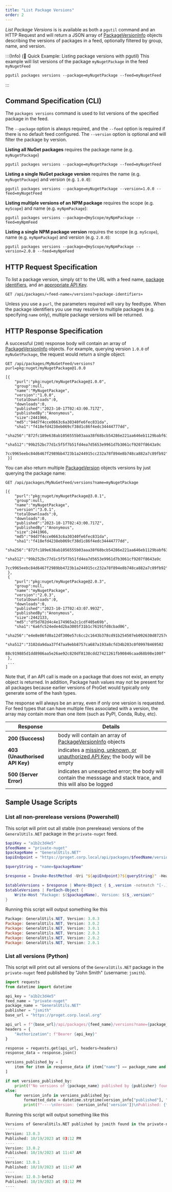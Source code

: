 ```yaml
---
title: "List Package Versions"
order: 2
---
```


*List Package Versions* is is available as both a `pgutil` command and an HTTP Request and will return a JSON array of [PackageVersionInfo](/docs/proget/reference-api/proget-api-packages#package-version) objects describing the versions of packages in a feed, optionally filtered by group, name, and version.

:::(Info) (🚀 Quick Example: Listing package versions with pgutil)
This example will list versions of the package `myNugetPackage` in the feed `myNugetFeed`
```
pgutil packages versions --package=myNugetPackage --feed=myNugetFeed
```
:::

## Command Specification (CLI)
The `packages versions` command is used to list versions of the specified package in the feed. 

The `--package` option is always required, and the `--feed` option is required if there is no default feed configured.  The `--version` option is optional and will filter the package by version.

**Listing all NuGet packages** requires the package name (e.g. `myNugetPackage`)
```
pgutil packages versions --package=myNugetPackage --feed=myNugetFeed
```
**Listing a single NuGet package version** requires the name (e.g. `myNugetPackage`) and version (e.g. `1.0.0`):
```
pgutil packages versions --package=myNugetPackage --version=1.0.0 --feed=myNugetFeed
```
**Listing multiple versions of an NPM package** requires the scope (e.g. `myScope`) and name (e.g. `myNpmPackage`):
```
pgutil packages versions --package=@myScope/myNpmPackage --feed=myNpmFeed
```
**Listing a single NPM package version** requires the scope (e.g. `myScope`), name (e.g. `myNpmPackage`) and version (e.g. `2.0.0`):
```
pgutil packages versions --package=@myScope/myNpmPackage --version=2.0.0 --feed=myNpmFeed
```
## HTTP Request Specification
To list a package version, simply `GET` to the URL with a feed name, [package identifiers](/docs/proget/reference-api/proget-api-packages#using-multiple-parameters), and an [appropriate API Key](/docs/proget/reference-api/proget-api-packages#authentication).
```
GET /api/packages/«feed-name»/versions?«package-identifiers»
```
Unless you use a `purl`, the parameters required will vary by feedtype. When the package identifiers you use may resolve to multiple packages (e.g. specifying `name` only), multiple package versions will be returned.

## HTTP Response Specification
A successful (`200`) response body will contain an array of [PackageVersionInfo](/docs/proget/reference-api/proget-api-packages#package-version) objects. For example, querying version `1.0.0` of `myNuGetPackage`, the request would return a single object:
```
GET /api/packages/MyNuGetFeed/versions?purl=pkg:nuget/myNugetPackage@1.0.0

[{
    "purl":"pkg:nuget/myNugetPackage@1.0.0",
    "group":null,
    "name":"MyNugetPackage",
    "version":"1.0.0",
    "totalDownloads":0,
    "downloads":0,
    "published":"2023-10-17T02:43:00.717Z",
    "publishedBy":"Anonymous",
    "size":2441966,
    "md5":"94d7f4cce0663c6a30340fe6fec831da",
    "sha1":"f418efd4238eb069cf38d1c86f4edc34444777dd",
    "sha256":"872fc189e638ab1056555b03aaa38f68bcb54286e221aa646eb1129babf63c77",
    "sha512":"99b252bc77d1c5f5f7b51fd4ea7d5653e9961d7b3061cf9207f8643a9c
    7cc9965eebc84d6467f2989bb4723b1a244915cc232a78f894e8b748ca882a7c89fb92"
 }]
````
You can also return multiple [PackageVersion](/docs/proget/reference-api/proget-api-packages#package-version) objects versions by just querying the package name:
````
GET /api/packages/MyNuGetFeed/versions?name=myNugetPackage

[{
    "purl":"pkg:nuget/myNugetPackage@3.0.1",
    "group":null,
    "name":"myNugetPackage",
    "version":"3.0.1",
    "totalDownloads":0,
    "downloads":0,
    "published":"2023-10-17T02:43:00.717Z",
    "publishedBy":"Anonymous",
    "size":2441966,
    "md5":"94d7f4cce0663c6a30340fe6fec831da",
    "sha1":"f418efd4238eb069cf38d1c86f4edc34444777dd",
    "sha256":"872fc189e638ab1056555b03aaa38f68bcb54286e221aa646eb1129babf63c77",
    "sha512":"99b252bc77d1c5f5f7b51fd4ea7d5653e9961d7b3061cf9207f8643a9c
    7cc9965eebc84d6467f2989bb4723b1a244915cc232a78f894e8b748ca882a7c89fb92"
 },
 {
    "purl":"pkg:nuget/myNugetPackage@2.0.3",
    "group":null,
    "name":"myNugetPackage",
    "version":"2.0.3",
    "totalDownloads":0,
    "downloads":0,
    "published":"2023-10-17T02:43:07.993Z",
    "publishedBy":"Anonymous",
    "size":2442133,
    "md5":"df5d702d4c4e174965a2c1cdf405e69b",
    "sha1":"6a6fc524ede4d2ba3005f31b1c76191fd8cbad06",
    "sha256":"e4e8e86fd0a12df300e57c6cc2c1643b378cd91b254507eb092630d87257e218",
    "sha512":"3102da9daa37f47aa9ebb8757ca687a193a8cfd34b203c0f09978469502
    88c919885d1dd8986aa5e26ae92c820df8138cdd27421261fb90846caad68b98e100f"
 },
 ...
]
````
Note that, if an API call is made on a package that does not exist, an empty object is returned. In addition,  Package hash values may not be present for all packages because earlier versions of ProGet would typically only generate some of the hash types.

The response will always be an array, even if only one version is requested. For feed types that can have multiple files associated with a version, the array may contain more than one item (such as PyPI, Conda, Ruby, etc).

| Response | Details |
| --- | --- |
| **200 (Success)** | body will contain an array of [PackageVersionInfo](/docs/proget/reference-api/proget-api-packages#package-version) objects
|  **403 (Unauthorised API Key)** | indicates a [missing, unknown, or unauthorized API Key](/docs/proget/reference-api/proget-api-packages#authentication); the body will be empty
| **500 (Server Error)** | indicates an unexpected error; the body will contain the messsage and stack trace, and this will also be logged

## Sample Usage Scripts

### List all non-prerelease versions (Powershell)
This script will print out all stable (non prerelease) versions of the `GeneralUtils.NET` package in the `private-nuget` feed.

```powershell
$apiKey = "a1b2c3d4e5"
$feedName = "private-nuget"
$packageName = "GeneralUtils.NET"
$apiEndpoint = "https://proget.corp.local/api/packages/$feedName/versions"

$queryString = "name=$packageName"

$response = Invoke-RestMethod -Uri "${apiEndpoint}?${queryString}" -Headers @{ "X-Api-Key" = $apiKey }

$stableVersions = $response | Where-Object { $_.version -notmatch "[-.]\d*[A-Za-z]+" }
$stableVersions | ForEach-Object {
    Write-Host "Package: $($packageName), Version: $($_.version)"
}
```

Running this script will output something lke this
```powershell
Package: GeneralUtils.NET, Version: 3.0.3
Package: GeneralUtils.NET, Version: 3.0.2
Package: GeneralUtils.NET, Version: 3.0.1
Package: GeneralUtils.NET, Version: 2.0.3
Package: GeneralUtils.NET, Version: 2.0.2
Package: GeneralUtils.NET, Version: 2.0.1
```

### List all versions (Python)
This script will print out all versions of the `GeneralUtils.NET` package in the `private-nuget` feed published by "John Smith" (username: `jsmith`).
```python
import requests
from datetime import datetime

api_key = "a1b2c3d4e5"
feed_name = "private-nuget"
package_name = "GeneralUtils.NET"
publisher = "jsmith"
base_url = "https://proget.corp.local.org"

api_url = f"{base_url}/api/packages/{feed_name}/versions?name={package_name}"
headers = {
    "Authorization": f"Bearer {api_key}"
}

response = requests.get(api_url, headers=headers)
response_data = response.json()

versions_published_by = [
    item for item in response_data if item["name"] == package_name and item["publishedBy"] == publisher
]

if not versions_published_by:
    print(f"No versions of {package_name} published by {publisher} found in the {feed_name} feed.")
else:
    for version_info in versions_published_by:
        formatted_date = datetime.strptime(version_info["published"], "%Y-%m-%dT%H:%M:%S.%fZ").strftime("%m/%d/%Y at %I:%M %p")
        print(f"----\nVersion: {version_info['version']}\nPublished: {formatted_date}")
```
Running this script will output something like this
```python
Versions of GeneralUtils.NET published by jsmith found in the private-nuget feed:
----
Version: 13.0.3
Published: 10/19/2023 at 03:12 PM
----
Version: 13.0.2
Published: 10/19/2023 at 11:47 AM
----
Version: 13.0.1
Published: 10/19/2023 at 11:47 AM
----
Version: 12.0.3-beta2
Published: 10/19/2023 at 03:12 PM
----
```